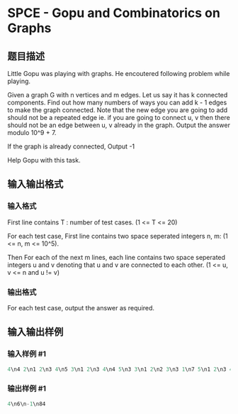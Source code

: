 # SPCE - Gopu and Combinatorics on Graphs

## 题目描述

Little Gopu was playing with graphs. He encoutered following problem while playing.

Given a graph G with n vertices and m edges. Let us say it has k connected components. Find out how many numbers of ways you can add k - 1 edges to make the graph connected. Note that the new edge you are going to add should not be a repeated edge ie. if you are going to connect u, v then there should not be an edge between u, v already in the graph. Output the answer modulo 10^9 + 7.

If the graph is already connected, Output -1

Help Gopu with this task.

## 输入输出格式

### 输入格式

First line contains T : number of test cases. (1 <= T <= 20)

For each test case, First line contains two space seperated integers n, m: (1 <= n, m <= 10^5).

Then For each of the next m lines, each line contains two space seperated integers u and v denoting that u and v are connected to each other. (1 <= u, v <= n and u != v)

### 输出格式

For each test case, output the answer as required.

## 输入输出样例

### 输入样例 #1

```cpp
4\n4 2\n1 2\n3 4\n5 3\n1 2\n3 4\n4 5\n3 3\n1 2\n2 3\n3 1\n7 5\n1 2\n3 4\n4 5\n3 5\n6 7&amp;nbsp;
```


### 输出样例 #1

```cpp
4\n6\n-1\n84
```


